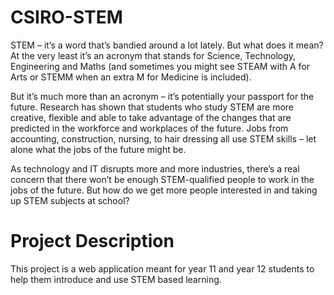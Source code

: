 # CSIRO-STEM

STEM – it’s a word that’s bandied around a lot lately. But what does it mean?  At the very least it’s an acronym that stands for Science, Technology, Engineering and Maths (and sometimes you might see STEAM with A for Arts or STEMM when an extra M for Medicine is included).

But it’s much more than an acronym – it’s potentially your passport for the future. Research has shown that students who study STEM are more creative, flexible and able to take advantage of the changes that are predicted in the workforce and workplaces of the future. Jobs from accounting, construction, nursing, to hair dressing all use STEM skills – let alone what the jobs of the future might be.

As technology and IT disrupts more and more industries, there’s a real concern that there won’t be enough STEM-qualified people to work in the jobs of the future. But how do we get more people interested in and taking up STEM subjects at school?

# Project Description
This project is a web application meant for year 11 and year 12 students to help them introduce and use STEM based learning.
